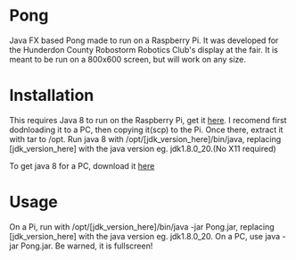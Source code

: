 Pong
====

Java FX based Pong made to run on a Raspberry Pi. It was developed for the Hunderdon County Robostorm Robotics Club's display at the fair. It is meant to be run on a 800x600 screen, but will work on any size.

Installation
====

This requires Java 8 to run on the Raspberry Pi, get it <a href="http://www.oracle.com/technetwork/java/embedded/downloads/javame/java-embedded-java-me-download-359231.html">here</a>. I recomend first dodnloading it to a PC, then copying it(scp) to the Pi. Once there, extract it with tar to /opt. Run java 8 with /opt/[jdk_version_here]/bin/java, replacing [jdk_version_here] with the java version eg. jdk1.8.0_20.(No X11 required)

To get java 8 for a PC, download it <a href="http://www.oracle.com/technetwork/java/javase/overview/java8-2100321.html">here</a>

Usage
====

On a Pi, run with /opt/[jdk_version_here]/bin/java -jar Pong.jar, replacing [jdk_version_here] with the java version eg. jdk1.8.0_20. On a PC, use java -jar Pong.jar. Be warned, it is fullscreen!

